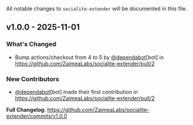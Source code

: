 All notable changes to `socialite-extender` will be documented in this file.

## v1.0.0 - 2025-11-01

### What's Changed

* Bump actions/checkout from 4 to 5 by [@dependabot](https://github.com/dependabot)[bot] in https://github.com/ZaimeaLabs/socialite-extender/pull/2

### New Contributors

* [@dependabot](https://github.com/dependabot)[bot] made their first contribution in https://github.com/ZaimeaLabs/socialite-extender/pull/2

**Full Changelog**: https://github.com/ZaimeaLabs/socialite-extender/commits/v1.0.0
